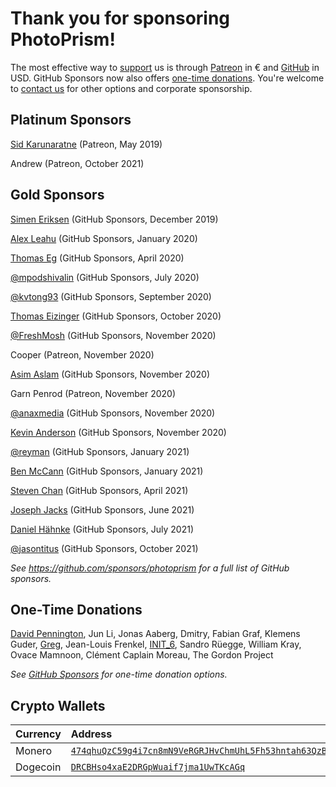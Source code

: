 # Thank you for sponsoring PhotoPrism! #

The most effective way to [support](https://docs.photoprism.org/funding/) us is through [Patreon](https://www.patreon.com/photoprism) in €
and [GitHub](https://github.com/sponsors/photoprism) in USD.
GitHub Sponsors now also offers [one-time donations](https://github.com/sponsors/photoprism?frequency=one-time).
You're welcome to [contact us](https://photoprism.app/contact) for other options and corporate sponsorship.

## Platinum Sponsors ##

[Sid Karunaratne](https://github.com/sakaru) (Patreon, May 2019)

Andrew (Patreon, October 2021)

## Gold Sponsors ##

[Simen Eriksen](https://github.com/dennorske) (GitHub Sponsors, December 2019)

[Alex Leahu](https://github.com/alxjsn) (GitHub Sponsors, January 2020)

[Thomas Eg](https://github.com/ThomasEg) (GitHub Sponsors, April 2020)

[@mpodshivalin](https://github.com/mpodshivalin) (GitHub Sponsors, July 2020)

[@kvtong93](https://github.com/kvtong93) (GitHub Sponsors, September 2020)

[Thomas Eizinger](https://github.com/thomaseizinger) (GitHub Sponsors, October 2020)

[@FreshMosh](https://github.com/FreshMosh) (GitHub Sponsors, November 2020)

Cooper (Patreon, November 2020)

[Asim Aslam](https://github.com/asim) (GitHub Sponsors, November 2020)

Garn Penrod (Patreon, November 2020)

[@anaxmedia](https://github.com/anaxmedia) (GitHub Sponsors, November 2020)

[Kevin Anderson](https://github.com/kevinanderson1) (GitHub Sponsors, November 2020)

[@reyman](https://github.com/reyman) (GitHub Sponsors, January 2021)

[Ben McCann](https://github.com/benmccann) (GitHub Sponsors, January 2021)

[Steven Chan](https://github.com/nioq) (GitHub Sponsors, April 2021)

[Joseph Jacks](https://github.com/josephjacks) (GitHub Sponsors, June 2021)

[Daniel Hähnke](https://github.com/DanBenHa) (GitHub Sponsors, July 2021)

[@jasontitus](https://github.com/jasontitus) (GitHub Sponsors, October 2021)


*See https://github.com/sponsors/photoprism for a full list of GitHub sponsors.*

## One-Time Donations ##

[David Pennington](https://github.com/Xeoncross), Jun Li, Jonas Aaberg, Dmitry, Fabian Graf, 
Klemens Guder, [Greg](https://github.com/oziee), Jean-Louis Frenkel,
[INIT_6](https://twitter.com/init_3), Sandro Rüegge, William Kray, Ovace Mamnoon, Clément Caplain Moreau,
The Gordon Project

*See [GitHub Sponsors](https://github.com/sponsors/photoprism?frequency=one-time) for one-time donation options.*

## Crypto Wallets ##

| Currency   | Address                                                                                              |
|:-----------|:-----------------------------------------------------------------------------------------------------|
| Monero     | [`474qhuQzC59g4i7cn8mN9VeRGRJHvChmUhL5Fh53hntah63QzB7ERxEb5woVvJkc1KZuGZ3GsGh7d5w9d6SUBHmrUzGeEWT`](monero:474qhuQzC59g4i7cn8mN9VeRGRJHvChmUhL5Fh53hntah63QzB7ERxEb5woVvJkc1KZuGZ3GsGh7d5w9d6SUBHmrUzGeEWT)            |
| Dogecoin   | [`DRCBHso4xaE2DRGpWuaif7jma1UwTKcAGq`](dogecoin:DRCBHso4xaE2DRGpWuaif7jma1UwTKcAGq)                  |






